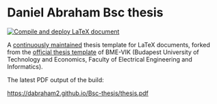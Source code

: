 Daniel Abraham Bsc thesis
=====================

[![Compile and deploy LaTeX document](https://github.com/DAbraham2/Bsc-thesis/actions/workflows/compile-latex.yml/badge.svg)](https://github.com/DAbraham2/Bsc-thesis/actions/workflows/compile-latex.yml)

A [continuously maintained](https://github.com/FTSRG/thesis-template-latex/graphs/contributors) thesis template for LaTeX documents, forked from the [official thesis template](http://diplomaterv.vik.bme.hu/) of BME-VIK (Budapest University of Technology and Economics, Faculty of Electrical Engineering and Informatics).

The latest PDF output of the build:

https://dabraham2.github.io/Bsc-thesis/thesis.pdf